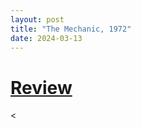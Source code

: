 ```yaml
---
layout: post
title: "The Mechanic, 1972"
date: 2024-03-13
---
```


# [Review](https://letterboxd.com/pavlesap/film/the-mechanic/)

<
